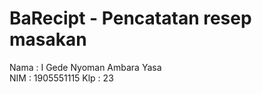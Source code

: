 # BaRecipt - Pencatatan resep masakan
Nama	: I Gede Nyoman Ambara Yasa <br>
NIM	: 1905551115
Klp	: 23
